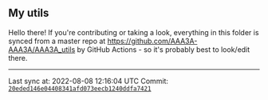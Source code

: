 ## My utils

Hello there! If you're contributing or taking a look, everything in this folder
is synced from a master repo at https://github.com/AAA3A-AAA3A/AAA3A_utils by GitHub Actions -
so it's probably best to look/edit there.

---

Last sync at: 2022-08-08 12:16:04 UTC
Commit: [`20eded146e04408341afd073eecb1240ddfa7421`](https://github.com/AAA3A-AAA3A/AAA3A_utils/commit/20eded146e04408341afd073eecb1240ddfa7421)
